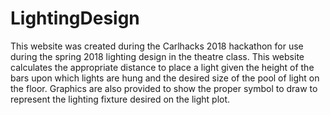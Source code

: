 # LightingDesign

This website was created during the Carlhacks 2018 hackathon for use during the spring 2018 lighting design in the theatre class.  This website calculates the appropriate distance to place a light given the height of the bars upon which lights are hung and the desired size of the pool of light on the floor.  Graphics are also provided to show the proper symbol to draw to represent the lighting fixture desired on the light plot.
